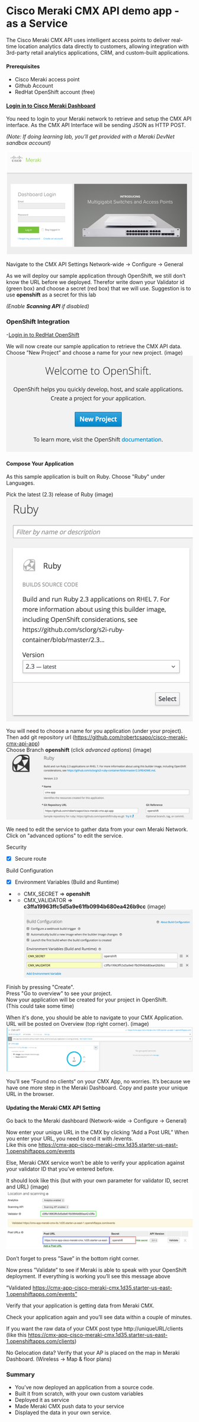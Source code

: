 # Cisco Meraki CMX API demo app - as a Service

The Cisco Meraki CMX API uses intelligent access points to deliver real-time location analytics data directly to customers, allowing integration with 3rd-party retail analytics applications, CRM, and custom-built applications.

#### Prerequisites
-	Cisco Meraki access point
-	Github Account
- RedHat OpenShift account (free)

#### [Login in to Cisco Meraki Dashboard](https://account.meraki.com/login/)

You need to login to your Meraki network to retrieve and setup the CMX API interface.
As the CMX API Interface will be sending JSON as HTTP POST.

*(Note: If doing learning lab, you’ll get provided with a Meraki DevNet sandbox account)*

![](https://github.com/robertcsapo/cisco-meraki-cmx-api-app/blob/openshift/openshift/images/1.png)

Navigate to the CMX API Settings
Network-wide -> Configure -> General

As we will deploy our sample application through OpenShift, we still don’t know the URL before we deployed. Therefor write down your Validator id (green box) and choose a secret (red box) that we will use. Suggestion is to use **openshift** as a secret for this lab

*(Enable **Scanning API** if disabled)*

### OpenShift Integration

-[Login in to RedHat OpenShift](https://manage.openshift.com/)

We will now create our sample application to retrieve the CMX API data.  
Choose ”New Project” and choose a name for your new project.
(image)
![](https://github.com/robertcsapo/cisco-meraki-cmx-api-app/blob/openshift/openshift/images/2.png)

#### Compose Your Application
As this sample application is built on Ruby.
Choose "Ruby" under Languages.

Pick the latest (2.3) release of Ruby
(image)
![](https://github.com/robertcsapo/cisco-meraki-cmx-api-app/blob/openshift/openshift/images/3.png)

You will need to choose a name for you application (under your project).  
Then add git repository url (https://github.com/robertcsapo/cisco-meraki-cmx-api-app)  
Choose Branch **openshift** (click _advanced options_)
(image)
![](https://github.com/robertcsapo/cisco-meraki-cmx-api-app/blob/openshift/openshift/images/4.png)

We need to edit the service to gather data from your own Meraki Network.
Click on "advanced options" to edit the service.

Security  
- [x] Secure route  

Build Configuration  
- [x] Environment Variables (Build and Runtime)  
- * CMX_SECRET => **openshift**  
- * CMX_VALIDATOR => **c3ffa19963ffc5d5a9e61fb0994b680ea426b9cc**
(image)
![](https://github.com/robertcsapo/cisco-meraki-cmx-api-app/blob/openshift/openshift/images/5.png)

Finish by pressing "Create".  
Press "Go to overview" to see your project.  
Now your application will be created for your project in OpenShift.  
(This could take some time)

When it's done, you should be able to navigate to your CMX Application. URL will be posted on Overview (top right corner).
(image)
![](https://github.com/robertcsapo/cisco-meraki-cmx-api-app/blob/openshift/openshift/images/6.png)

You’ll see ”Found no clients“ on your CMX App, no worries. It’s because we have one more step in the Meraki Dashboard. Copy and paste your unique URL in the browser.

#### Updating the Meraki CMX API Setting

Go back to the Meraki dashboard
(Network-wide -> Configure -> General)

Now enter your unique URL in the CMX by clicking ”Add a Post URL”
When you enter your URL, you need to end it with /events.  
Like this one  https://cmx-app-cisco-meraki-cmx.1d35.starter-us-east-1.openshiftapps.com/events

Else, Meraki CMX service won’t be able to verify your application against your validator ID that you’ve entered before.

It should look like this (but with your own parameter for validator ID, secret and URL)
(image)
![](https://github.com/robertcsapo/cisco-meraki-cmx-api-app/blob/openshift/openshift/images/7.png)

Don’t forget to press ”Save” in the bottom right corner.

Now press ”Validate” to see if Meraki is able to speak with your OpenShift deployment.
If everything is working you’ll see this message above

”Validated https://cmx-app-cisco-meraki-cmx.1d35.starter-us-east-1.openshiftapps.com/events”

Verify that your application is getting data from Meraki CMX.

Check your application again and you’ll see data within a couple of minutes.

If you want the raw data of your CMX post type http://uniqueURL/clients
(like this https://cmx-app-cisco-meraki-cmx.1d35.starter-us-east-1.openshiftapps.com/clients)

No Gelocation data? Verify that your AP is placed on the map in Meraki Dashboard.
(Wireless -> Map & floor plans)

### Summary

- You’ve now deployed an application from a source code.
-	Built it from scratch, with your own custom variables
-	Deployed it as service
-	Made Meraki CMX push data to your service
-	Displayed the data in your own service.
